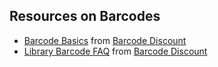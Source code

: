 ## Resources on Barcodes
- [Barcode Basics](https://www.barcodediscount.com/articles/barcode-basics.htm) from [Barcode Discount](https://www.barcodediscount.com/)
- [Library Barcode FAQ](https://www.barcodediscount.com/articles/library-barcode-faq.htm) from [Barcode Discount](https://www.barcodediscount.com/)